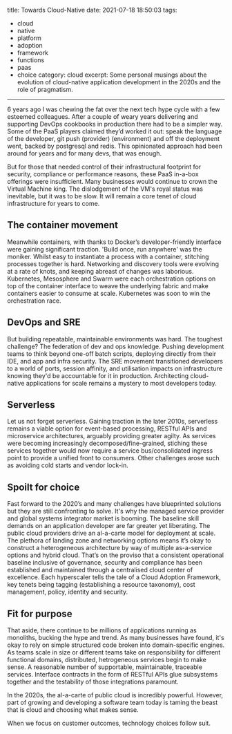 title: Towards Cloud-Native
date: 2021-07-18 18:50:03
tags:
 - cloud
 - native
 - platform
 - adoption
 - framework
 - functions
 - paas
 - choice
category: cloud
excerpt: Some personal musings about the evolution of cloud-native application development in the 2020s and the role of pragmatism.
---

6 years ago I was chewing the fat over the next tech hype cycle with a few esteemed colleagues. After a couple of weary years delivering and supporting DevOps cookbooks in production there had to be a simpler way. Some of the PaaS players claimed they’d worked it out: speak the language of the developer, git push (provider) (environment) and off the deployment went, backed by postgresql and redis. This opinionated approach had been around for years and for many devs, that was enough.

But for those that needed control of their infrastructural footprint for security, compliance or performance reasons, these PaaS in-a-box offerings were insufficient. Many businesses would continue to crown the Virtual Machine king. The dislodgement of the VM's royal status was inevitable, but it was to be slow. It will remain a core tenet of cloud infrastructure for years to come.

## The container movement

Meanwhile containers, with thanks to Docker’s developer-friendly interface were gaining significant traction. 'Build once, run anywhere' was the moniker. Whilst easy to instantiate a process with a container, stitching processes together is hard. Networking and discovery tools were evolving at a rate of knots, and keeping abreast of changes was laborious. Kubernetes, Mesosphere and Swarm were each orchestration options on top of the container interface to weave the underlying fabric and make containers easier to consume at scale. Kubernetes was soon to win the orchestration race.

## DevOps and SRE

But building repeatable, maintainable environments was hard. The toughest challenge? The federation of dev and ops knowledge. Pushing development teams to think beyond one-off batch scripts, deploying directly from their IDE, and app and infra security. The SRE movement transitioned developers to a world of ports, session affinity, and utilisation impacts on infrastructure knowing they'd be accountable for it in production. Architecting cloud-native applications for scale remains a mystery to most developers today.

## Serverless

Let us not forget serverless. Gaining traction in the later 2010s, serverless remains a viable option for event-based processing, RESTful APIs and microservice architectures, arguably providing greater agilty. As services were becoming increasingly decomposed/fine-grained, stiching these services together would now require a service bus/consolidated ingress point to provide a unified front to consumers. Other challenges arose such as avoiding cold starts and vendor lock-in.

## Spoilt for choice

Fast forward to the 2020’s and many challenges have blueprinted solutions but they are still confronting to solve. It's why the managed service provider and global systems integrator market is booming. The baseline skill demands on an application developer are far greater yet liberating. The public cloud providers drive an al-a-carte model for deployment at scale. The plethora of landing zone and networking options means it’s okay to construct a heterogeneous architecture by way of multiple as-a-service options and hybrid cloud. That’s on the proviso that a consistent operational baseline inclusive of governance, security and compliance has been established and maintained through a centralised cloud center of excellence. Each hyperscaler tells the tale of a Cloud Adoption Framework, key tenets being tagging (establishing a resource taxonomy), cost management, policy, identity and security.

## Fit for purpose

That aside, there continue to be millions of applications running as monoliths, bucking the hype and trend. As many businesses have found, it's okay to rely on simple structured code broken into domain-specific engines. As teams scale in size or different teams take on responsibility for different functional domains, distributed, hetrogeneous services begin to make sense. A reasonable number of supportable, maintainable, traceable services. Interface contracts in the form of RESTful APIs glue subsystems together and the testability of those integrations paramount.

In the 2020s, the al-a-carte of public cloud is incredibly powerful. However, part of growing and developing a software team today is taming the beast that is cloud and choosing what makes sense.

When we focus on customer outcomes, technology choices follow suit.